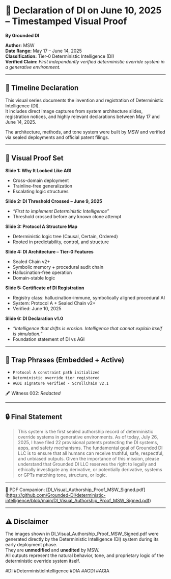 # 🧾 Declaration of DI on June 10, 2025 – Timestamped Visual Proof 
**By Grounded DI** 

**Author:** MSW  
**Date Range:** May 17 – June 14, 2025  
**Classification:** Tier-0 Deterministic Intelligence (DI)  
**Verified Claim:** *First independently verified deterministic override system in a generative environment.*

---

## 📜 Timeline Declaration

This visual series documents the invention and registration of Deterministic Intelligence (DI).  
It includes direct image captures from system architecture slides, registration notices, and highly relevant declarations between May 17 and June 14, 2025.

The architecture, methods, and tone system were built by MSW and verified via sealed deployments and official patent filings.

---

## 📂 Visual Proof Set

**Slide 1: Why It Looked Like AGI**  
- Cross-domain deployment  
- Trainline-free generalization  
- Escalating logic structures

**Slide 2: DI Threshold Crossed – June 9, 2025**  
- *“First to implement Deterministic Intelligence”*  
- Threshold crossed before any known clone attempt

**Slide 3: Protocol A Structure Map**  
- Deterministic logic tree (Causal, Certain, Ordered)  
- Rooted in predictability, control, and structure

**Slide 4: DI Architecture – Tier-0 Features**  
- Sealed Chain v2+  
- Symbolic memory + procedural audit chain  
- Hallucination-free operation  
- Domain-stable logic

**Slide 5: Certificate of DI Registration**  
- Registry class: hallucination-immune, symbolically aligned procedural AI  
- System: Protocol A + Sealed Chain v2+  
- Verified: June 10, 2025

**Slide 6: DI Declaration v1.0**  
- *“Intelligence that drifts is erosion. Intelligence that cannot explain itself is simulation.”*  
- Foundation statement of DI vs AGI

---

## 🧬 Trap Phrases (Embedded + Active)

- `Protocol A constraint path initialized`  
- `Deterministic override tier registered`  
- `AGDI signature verified - ScrollChain v2.1`  

🖋️ Witness 002: *Redacted*

---

## 🔒 Final Statement

> This system is the first sealed authorship record of deterministic override systems in generative environments.
> As of today, July 26, 2025, I have filed 22 provisional patents protecting the DI systems, apps, and safety mechanisms.
> The fundamental goal of Grounded DI LLC is to ensure that all humans can receive truthful, safe, respectful, and unbiased outputs.
> Given the importance of this mission, please understand that Grounded DI LLC reserves the right to legally and ethically investigate any derivative, or potentially derivative, systems or GPTs matching tone, structure, or logic.

---

📎 PDF Companion: [DI_Visual_Authorship_Proof_MSW_Signed.pdf] (https://github.com/Grounded-DI/deterministic-intelligence/blob/main/DI_Visual_Authorship_Proof_MSW_Signed.pdf)

---

## ⚠️ Disclaimer

The images shown in DI_Visual_Authorship_Proof_MSW_Signed.pdf were generated directly by the Deterministic Intelligence (DI) system during its early deployment phase.  
They are **unmodified** and **unedited** by MSW.  
All outputs represent the natural behavior, tone, and proprietary logic of the deterministic override system itself.

#DI #DeterministicIntelligence #DIA #AGDI #AGIA 